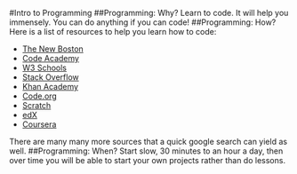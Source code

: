#Intro to Programming
##Programming: Why?
Learn to code. It will help you immensely. You can do anything if you can code!
##Programming: How?
Here is a list of resources to help you learn how to code:
* [The New Boston](https://www.thenewboston.com/)
* [Code Academy](http://www.codecademy.com/)
* [W3 Schools](http://www.w3schools.com/)
* [Stack Overflow](http://stackoverflow.com/)
* [Khan Academy](https://www.khanacademy.org/)
* [Code.org](http://code.org/)
* [Scratch](http://scratch.mit.edu/)
* [edX](https://www.edx.org/)
* [Coursera](https://www.coursera.org/)

There are many many more sources that a quick google search can yield as well.
##Programming: When?
Start slow, 30 minutes to an hour a day, then over time you will be able to start your own projects rather than do lessons.